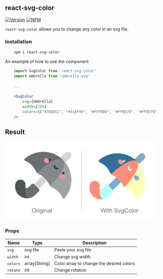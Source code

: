 ## react-svg-color

[![Version](https://img.shields.io/npm/v/react-svg-color.svg)](https://www.npmjs.com/package/react-svg-color)
[![NPM](https://img.shields.io/npm/dm/react-svg-color.svg)](https://www.npmjs.com/package/react-svg-color)

`react-svg-color` allows you to change any color in an svg file.

### Installation

```bash
    npm i react-svg-color
```

An example of how to use the component

```jsx
    import SvgColor from 'react-svg-color'
    import Umbrella from 'umbrella.svg'
    
    ...

    <SvgColor 
        svg={Umbrella} 
        width={200} 
        colors={["#7EADCC", "#316F99", "#FFFDB8", "#FF8D78", "#FF8D78", "#7EADCC", "#B8FFF6", "#B8FFF6","#FF8D78"]}   
    />
```

## Result

<img src="./.github/images/example.png" />


### Props

| Name         | Type           | Description                                    |
| ------------ | -------------- | ---------------------------------------------- |
| `svg`        | svg file       | Paste your svg file                            |
| `width`      | int            | Change svg width                               |
| `colors`     | array[String]  | Color array to change the desired colors       |
| `rotate`     | int            | Change rotation                                |
